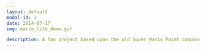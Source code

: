 ```yaml
---
layout: default
modal-id: 2
date: 2014-07-17
img: mario_lite_demo.gif

description: A fan project based upon the old Super Mario Paint composer game. Select sounds and make beautiful music at the optioned paces.
---
```

